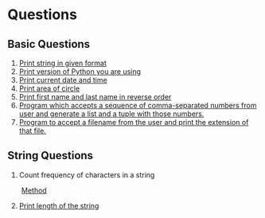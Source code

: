 # Questions

## Basic Questions
1. [Print string in given format](/QUESTIONS/Basic/question_1.py)
2. [Print version of Python you are using](/QUESTIONS/Basic/question_2.py)
3. [Print current date and time](/QUESTIONS/Basic/question_3.py)
4. [Print area of circle](/QUESTIONS/Basic/question_4.py)
5. [Print first name and last name in reverse order](/QUESTIONS/Basic/question_5.py)
6. [Program which accepts a sequence of comma-separated numbers from user and generate a list and a tuple with those numbers.](/QUESTIONS/Basic/question_6.py)
7. [Program to accept a filename from the user and print the extension of that file.](/QUESTIONS/Basic/question_7.py)

## String Questions
1. Count frequency of characters in a string

&emsp;&emsp;[Method](/QUESTIONS/Strings%20Questions/count_frequency_charachters.py)

2. [Print length of the string](/QUESTIONS/Strings%20Questions/length_of_string.py)
